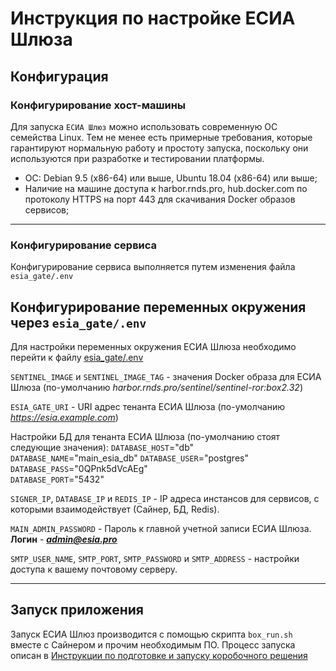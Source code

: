 # Инструкция по настройке ЕСИА Шлюза

## Конфигурация

### Конфигурирование хост-машины

Для запуска `ЕСИА Шлюз` можно использовать современную ОС семейства Linux. Тем не менее есть примерные требования, которые гарантируют нормальную работу и простоту запуска, поскольку они используются при разработке и тестировании платформы.

- ОС: Debian 9.5 (x86-64) или выше, Ubuntu 18.04 (x86-64) или выше;
- Наличие на машине доступа к harbor.rnds.pro, hub.docker.com по протоколу HTTPS на порт 443 для скачивания Docker образов сервисов;

-----

### Конфигурирование сервиса

Конфигурирование сервиса выполняется путем изменения файла `esia_gate/.env`

## Конфигурирование переменных окружения через `esia_gate/.env`

Для настройки переменных окружения ЕСИА Шлюза необходимо перейти к файлу [esia_gate/.env](.env)

`SENTINEL_IMAGE` и `SENTINEL_IMAGE_TAG` - значения Docker образа для ЕСИА Шлюза (по-умолчанию *harbor.rnds.pro/sentinel/sentinel-ror:box2.32*)

`ESIA_GATE_URI` - URI адрес тенанта ЕСИА Шлюза (по-умолчанию *https://esia.example.com*) 

Настройки БД для тенанта ЕСИА Шлюза (по-умолчанию стоят следующие значения):
`DATABASE_HOST`="db"  
`DATABASE_NAME`="main_esia_db"
`DATABASE_USER`="postgres"  
`DATABASE_PASS`="0QPnk5dVcAEg"  
`DATABASE_PORT`="5432" 

`SIGNER_IP`, `DATABASE_IP` и `REDIS_IP` - IP адреса инстансов для сервисов, с которыми взаимодействует (Сайнер, БД, Redis).

`MAIN_ADMIN_PASSWORD` - Пароль к главной учетной записи ЕСИА Шлюза. **Логин** - ***admin@esia.pro***

`SMTP_USER_NAME`, `SMTP_PORT`, `SMTP_PASSWORD` и `SMTP_ADDRESS` - настройки доступа к вашему почтовому серверу.

-----

## Запуск приложения

Запуск ЕСИА Шлюз производится с помощью скрипта `box_run.sh` вместе с Сайнером и прочим необходимым ПО. Процесс запуска описан в [Инструкции по подготовке и запуску коробочного решения](../README.md)